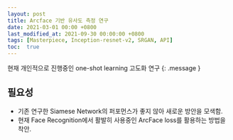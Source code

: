 ```yaml
---
layout: post
title: Arcface 기반 유사도 측정 연구
date: 2021-03-01 00:00 +0800
last_modified_at: 2021-09-30 00:00:00 +0800
tags: [Masterpiece, Inception-resnet-v2, SRGAN, API]
toc:  true
---
```

현재 개인적으로 진행중인 one-shot learning 고도화 연구
{: .message }

## 필요성
- 기존 연구한 Siamese Network의 퍼포먼스가 좋지 않아 새로운 방안을 모색함.
- 현재 Face Recognition에서 활발히 사용중인 ArcFace loss를 활용하는 방법을 착안.
